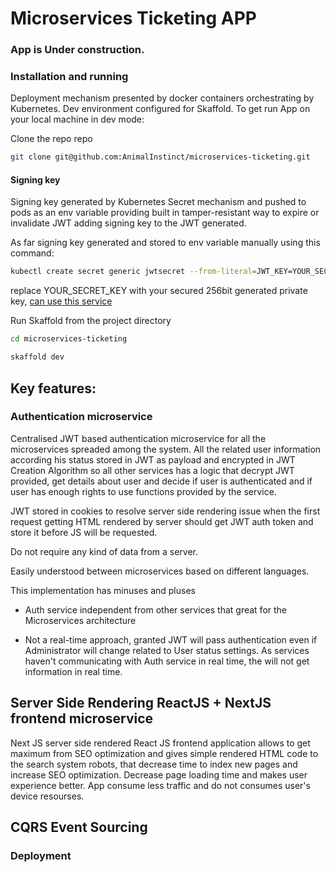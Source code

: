 # Microservices Ticketing APP

### App is Under construction.

### Installation and running

Deployment mechanism presented by docker containers orchestrating by Kubernetes. Dev environment configured for Skaffold. To get run App on your local machine in dev mode:

Clone the repo repo

```bash
git clone git@github.com:AnimalInstinct/microservices-ticketing.git
```

#### Signing key

Signing key generated by Kubernetes Secret mechanism and pushed to pods as an env variable providing built in tamper-resistant way to expire or invalidate JWT adding signing key to the JWT generated.

As far signing key generated and stored to env variable manually using this command:

```bash
kubectl create secret generic jwtsecret --from-literal=JWT_KEY=YOUR_SECRET_KEY
```

replace YOUR_SECRET_KEY with your secured 256bit generated private key, [can use this service](https://www.allkeysgenerator.com/Random/Security-Encryption-Key-Generator.aspx)

Run Skaffold from the project directory

```bash
cd microservices-ticketing
```

```bash
skaffold dev
```

## Key features:

### Authentication microservice

Centralised JWT based authentication microservice for all the microservices spreaded among the system. All the related user information according his status stored in JWT as payload and encrypted in JWT Creation Algorithm so all other services has a logic that decrypt JWT provided, get details about user and decide if user is authenticated and if user has enough rights to use functions provided by the service.

JWT stored in cookies to resolve server side rendering issue when the first request getting HTML rendered by server should get JWT auth token and store it before JS will be requested.

Do not require any kind of data from a server.

Easily understood between microservices based on different languages.

This implementation has minuses and pluses

- Auth service independent from other services that great for the Microservices architecture

- Not a real-time approach, granted JWT will pass authentication even if Administrator will change related to User status settings. As services haven't communicating with Auth service in real time, the will not get information in real time.

## Server Side Rendering ReactJS + NextJS frontend microservice

Next JS server side rendered React JS frontend application allows to get maximum from SEO optimization and gives simple rendered HTML code to the search system robots, that decrease time to index new pages and increase SEO optimization. Decrease page loading time and makes user experience better. App consume less traffic and do not consumes user's device resourses.

## CQRS Event Sourcing

### Deployment
